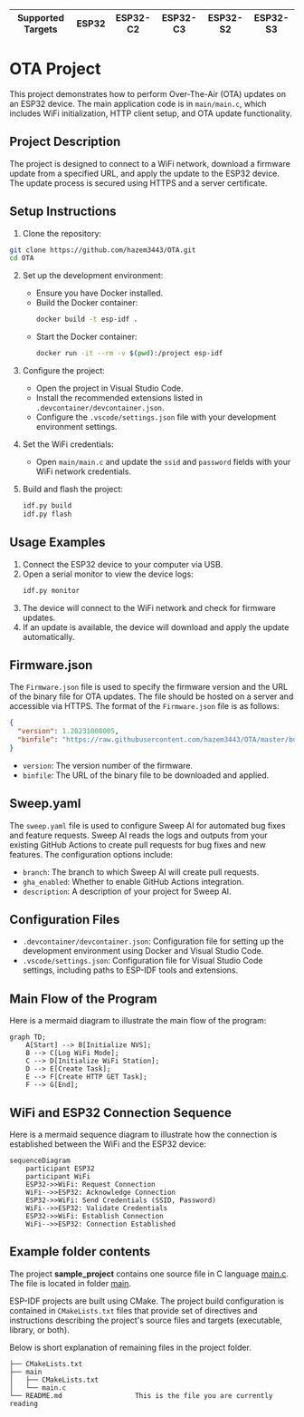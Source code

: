 | Supported Targets | ESP32 | ESP32-C2 | ESP32-C3 | ESP32-S2 | ESP32-S3 |
| ----------------- | ----- | -------- | -------- | -------- | -------- |

# OTA Project

This project demonstrates how to perform Over-The-Air (OTA) updates on an ESP32 device. The main application code is in `main/main.c`, which includes WiFi initialization, HTTP client setup, and OTA update functionality.

## Project Description

The project is designed to connect to a WiFi network, download a firmware update from a specified URL, and apply the update to the ESP32 device. The update process is secured using HTTPS and a server certificate.

## Setup Instructions

1. Clone the repository:
```bash
git clone https://github.com/hazem3443/OTA.git
cd OTA
```

2. Set up the development environment:
   - Ensure you have Docker installed.
   - Build the Docker container:
     ```bash
     docker build -t esp-idf .
     ```
   - Start the Docker container:
     ```bash
     docker run -it --rm -v $(pwd):/project esp-idf
     ```

3. Configure the project:
   - Open the project in Visual Studio Code.
   - Install the recommended extensions listed in `.devcontainer/devcontainer.json`.
   - Configure the `.vscode/settings.json` file with your development environment settings.

4. Set the WiFi credentials:
   - Open `main/main.c` and update the `ssid` and `password` fields with your WiFi network credentials.

5. Build and flash the project:
   ```bash
   idf.py build
   idf.py flash
   ```

## Usage Examples

1. Connect the ESP32 device to your computer via USB.
2. Open a serial monitor to view the device logs:
   ```bash
   idf.py monitor
   ```
3. The device will connect to the WiFi network and check for firmware updates.
4. If an update is available, the device will download and apply the update automatically.

## Firmware.json

The `Firmware.json` file is used to specify the firmware version and the URL of the binary file for OTA updates. The file should be hosted on a server and accessible via HTTPS. The format of the `Firmware.json` file is as follows:
```json
{
  "version": 1.20231008005,
  "binfile": "https://raw.githubusercontent.com/hazem3443/OTA/master/build/OTA.bin"
}
```
- `version`: The version number of the firmware.
- `binfile`: The URL of the binary file to be downloaded and applied.

## Sweep.yaml

The `sweep.yaml` file is used to configure Sweep AI for automated bug fixes and feature requests. Sweep AI reads the logs and outputs from your existing GitHub Actions to create pull requests for bug fixes and new features. The configuration options include:
- `branch`: The branch to which Sweep AI will create pull requests.
- `gha_enabled`: Whether to enable GitHub Actions integration.
- `description`: A description of your project for Sweep AI.

## Configuration Files

- `.devcontainer/devcontainer.json`: Configuration file for setting up the development environment using Docker and Visual Studio Code.
- `.vscode/settings.json`: Configuration file for Visual Studio Code settings, including paths to ESP-IDF tools and extensions.

## Main Flow of the Program
Here is a mermaid diagram to illustrate the main flow of the program:

```mermaid
graph TD;
    A[Start] --> B[Initialize NVS];
    B --> C[Log WiFi Mode];
    C --> D[Initialize WiFi Station];
    D --> E[Create Task];
    E --> F[Create HTTP GET Task];
    F --> G[End];
```

## WiFi and ESP32 Connection Sequence

Here is a mermaid sequence diagram to illustrate how the connection is established between the WiFi and the ESP32 device:

```mermaid
sequenceDiagram
    participant ESP32
    participant WiFi
    ESP32->>WiFi: Request Connection
    WiFi-->>ESP32: Acknowledge Connection
    ESP32->>WiFi: Send Credentials (SSID, Password)
    WiFi-->>ESP32: Validate Credentials
    ESP32->>WiFi: Establish Connection
    WiFi-->>ESP32: Connection Established
```

## Example folder contents

The project **sample_project** contains one source file in C language [main.c](main/main.c). The file is located in folder [main](main).

ESP-IDF projects are built using CMake. The project build configuration is contained in `CMakeLists.txt`
files that provide set of directives and instructions describing the project's source files and targets
(executable, library, or both). 

Below is short explanation of remaining files in the project folder.

```
├── CMakeLists.txt
├── main
│   ├── CMakeLists.txt
│   └── main.c
└── README.md                  This is the file you are currently reading
```
